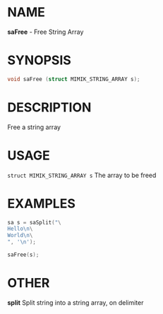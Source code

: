 # NAME

**saFree** - Free String Array

# SYNOPSIS

```C
void saFree (struct MIMIK_STRING_ARRAY s);
```

# DESCRIPTION

Free a string array

# USAGE

`struct MIMIK_STRING_ARRAY s` The array to be freed

# EXAMPLES

```C
sa s = saSplit("\
Hello\n\
World\n\
", '\n');

saFree(s);
```

# OTHER

**split** Split string into a string array, on delimiter
